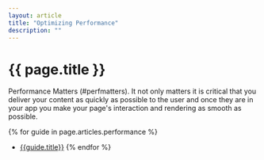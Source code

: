 ```yaml
---
layout: article
title: "Optimizing Performance"
description: ""
---
```

# {{ page.title }}

Performance Matters (#perfmatters).  It not only matters it is critical that you deliver your content as quickly as possible to the user and once they are in your app you make your page's interaction and rendering as smooth as possible.

{% for guide in page.articles.performance %}
*  <a href="{{guide.url}}">{{guide.title}}</a>
{% endfor %}
